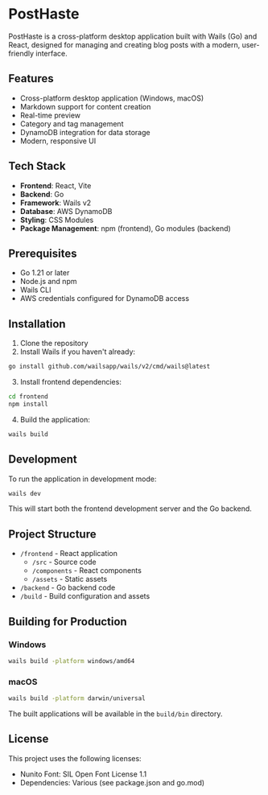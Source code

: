 # PostHaste

PostHaste is a cross-platform desktop application built with Wails (Go) and React, designed for managing and creating blog posts with a modern, user-friendly interface.

## Features

- Cross-platform desktop application (Windows, macOS)
- Markdown support for content creation
- Real-time preview
- Category and tag management
- DynamoDB integration for data storage
- Modern, responsive UI

## Tech Stack

- **Frontend**: React, Vite
- **Backend**: Go
- **Framework**: Wails v2
- **Database**: AWS DynamoDB
- **Styling**: CSS Modules
- **Package Management**: npm (frontend), Go modules (backend)

## Prerequisites

- Go 1.21 or later
- Node.js and npm
- Wails CLI
- AWS credentials configured for DynamoDB access

## Installation

1. Clone the repository
2. Install Wails if you haven't already:

```bash
go install github.com/wailsapp/wails/v2/cmd/wails@latest
```

3. Install frontend dependencies:
```bash
cd frontend
npm install
```

4. Build the application:
```bash
wails build
```

## Development

To run the application in development mode:

```bash
wails dev
```

This will start both the frontend development server and the Go backend.

## Project Structure

- `/frontend` - React application
  - `/src` - Source code
  - `/components` - React components
  - `/assets` - Static assets
- `/backend` - Go backend code
- `/build` - Build configuration and assets

## Building for Production

### Windows
```bash
wails build -platform windows/amd64
```

### macOS
```bash
wails build -platform darwin/universal
```

The built applications will be available in the `build/bin` directory.

## License

This project uses the following licenses:
- Nunito Font: SIL Open Font License 1.1
- Dependencies: Various (see package.json and go.mod)